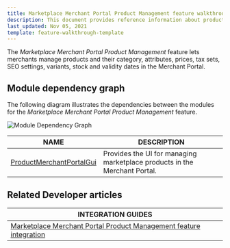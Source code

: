 ```yaml
---
title: Marketplace Merchant Portal Product Management feature walkthrough
description: This document provides reference information about product in the Merchant Portal.
last_updated: Nov 05, 2021
template: feature-walkthrough-template
---
```


The *Marketplace Merchant Portal Product Management* feature lets merchants manage products and their category, attributes, prices, tax sets, SEO settings, variants, stock and validity dates in the Merchant Portal.

## Module dependency graph

The following diagram illustrates the dependencies between the modules for the *Marketplace Merchant Portal Product Management* feature.

![Module Dependency Graph](https://confluence-connect.gliffy.net/embed/image/a38bb45f-0f1c-4153-8f3d-7873b3aa13af.png?utm_medium=live&utm_source=custom)

| NAME | DESCRIPTION |
| --- | --- |
| [ProductMerchantPortalGui](https://github.com/spryker/product-merchant-portal-gui) | Provides the UI for managing marketplace products in the Merchant Portal. |


## Related Developer articles

|INTEGRATION GUIDES  |
|---------|
|[Marketplace Merchant Portal Product Management feature integration](/docs/marketplace/dev/feature-integration-guides/{{page.version}}/merchant-portal-marketplace-product-feature-integration.html) |
